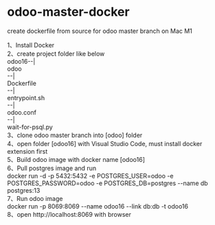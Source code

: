 # odoo-master-docker
create dockerfile from source for odoo master branch on Mac M1

1、Install Docker  
2、create project folder like below  
   odoo16--|  
           odoo  
         --|  
           Dockerfile  
         --|  
           entrypoint.sh  
         --|  
           odoo.conf  
         --|  
           wait-for-psql.py  
3、clone odoo master branch into [odoo] folder  
4、open folder [odoo16] with Visual Studio Code, must install docker extension first  
5、Build odoo image with docker name [odoo16]  
6、Pull postgres image and run  
   docker run -d -p 5432:5432 -e POSTGRES_USER=odoo -e POSTGRES_PASSWORD=odoo -e POSTGRES_DB=postgres --name db postgres:13  
7、Run odoo image  
   docker run -p 8069:8069 --name odoo16 --link db:db -t odoo16  
8、open http://localhost:8069 with browser  
